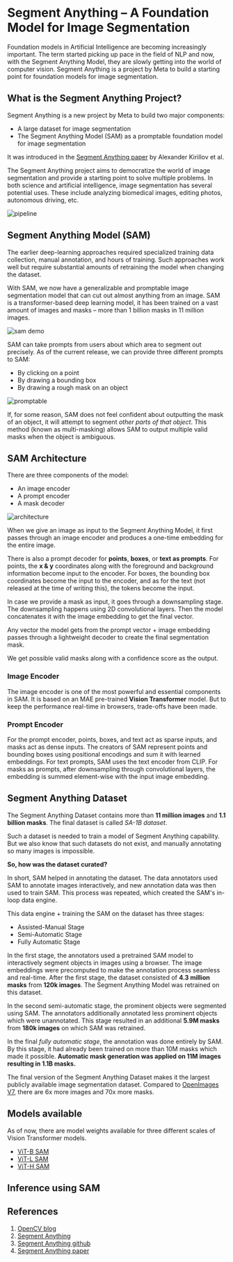 # Segment Anything – A Foundation Model for Image Segmentation

Foundation models in Artificial Intelligence are becoming increasingly important. The term started picking up pace in the field of NLP and now, with the Segment Anything Model, they are slowly getting into the world of computer vision. Segment Anything is a project by Meta to build a starting point for foundation models for image segmentation.

## What is the Segment Anything Project?

Segment Anything is a new project by Meta to build two major components:

- A large dataset for image segmentation
- The Segment Anything Model (SAM) as a promptable foundation model for image segmentation

It was introduced in the [Segment Anything paper](https://arxiv.org/abs/2304.02643) by Alexander Kirillov et al.

The Segment Anything project aims to democratize the world of image segmentation and provide a starting point to solve multiple problems. In both science and artificial intelligence, image segmentation has several potential uses. These include analyzing biomedical images, editing photos, autonomous driving, etc.

![pipeline](images/segment-anything-pipeline.gif)

## Segment Anything Model (SAM)

The earlier deep-learning approaches required specialized training data collection, manual annotation, and hours of training. Such approaches work well but require substantial amounts of retraining the model when changing the dataset.

With SAM, we now have a generalizable and promptable image segmentation model that can cut out almost anything from an image. SAM is a transformer-based deep learning model, it has been trained on a vast amount of images and masks – more than 1 billion masks in 11 million images.

![sam demo](images/segment-anything-cut-out.gif)

SAM can take prompts from users about which area to segment out precisely. As of the current release, we can provide three different prompts to SAM:

- By clicking on a point
- By drawing a bounding box
- By drawing a rough mask on an object

![promptable](images/segment-anything-promptable-segmentation.png)

If, for some reason, SAM does not feel confident about outputting the mask of an object, it will attempt to segment *other parts of that object*. This method (known as multi-masking) allows SAM to output multiple valid masks when the object is ambiguous.

## SAM Architecture

There are three components of the model:

- An image encoder
- A prompt encoder
- A mask decoder

![architecture](images/segment-anything-model.png)

When we give an image as input to the Segment Anything Model, it first passes through an image encoder and produces a one-time embedding for the entire image.

There is also a prompt decoder for **points**, **boxes**, or **text as prompts**. For points, the **x & y** coordinates along with the foreground and background information become input to the encoder. For boxes, the bounding box coordinates become the input to the encoder, and as for the text (not released at the time of writing this), the tokens become the input.

In case we provide a mask as input, it goes through a downsampling stage. The downsampling happens using 2D convolutional layers. Then the model concatenates it with the image embedding to get the final vector.

Any vector the model gets from the prompt vector + image embedding passes through a lightweight decoder to create the final segmentation mask.

We get possible valid masks along with a confidence score as the output.

### Image Encoder

The image encoder is one of the most powerful and essential components in SAM. It is based on an MAE pre-trained **Vision Transformer** model. But to keep the performance real-time in browsers, trade-offs have been made.

### Prompt Encoder

For the prompt encoder, points, boxes, and text act as sparse inputs, and masks act as dense inputs. The creators of SAM represent points and bounding boxes using positional encodings and sum it with learned embeddings. For text prompts, SAM uses the text encoder from CLIP. For masks as prompts, after downsampling through convolutional layers, the embedding is summed element-wise with the input image embedding.

## Segment Anything Dataset

The Segment Anything Dataset contains more than **11 million images** and **1.1 billion masks**. The final dataset is called *SA-1B dataset*.

Such a dataset is needed to train a model of Segment Anything capability. But we also know that such datasets do not exist, and manually annotating so many images is impossible.

**So, how was the dataset curated?**

In short, SAM helped in annotating the dataset. The data annotators used SAM to annotate images interactively, and new annotation data was then used to train SAM. This process was repeated, which created the SAM's in-loop data engine.

This data engine + training the SAM on the dataset has three stages:

- Assisted-Manual Stage
- Semi-Automatic Stage
- Fully Automatic Stage

In the first stage, the annotators used a pretrained SAM model to interactively segment objects in images using a browser. The image embeddings were precomputed to make the annotation process seamless and real-time. After the first stage, the dataset consisted of **4.3 million masks** from **120k images**. The Segment Anything Model was retrained on this dataset.

In the second semi-automatic stage, the prominent objects were segmented using SAM. The annotators additionally annotated less prominent objects which were unannotated. This stage resulted in an additional **5.9M masks** from **180k images** on which SAM was retrained.

In the final *fully automatic stage*, the annotation was done entirely by SAM. By this stage, it had already been trained on more than 10M masks which made it possible. **Automatic mask generation was applied on 11M images resulting in 1.1B masks.**

The final version of the Segment Anything Dataset makes it the largest publicly available image segmentation dataset. Compared to [OpenImages V7](https://storage.googleapis.com/openimages/web/index.html), there are 6x more images and 70x more masks.

## Models available

As of now, there are model weights available for three different scales of Vision Transformer models.

- [ViT-B SAM](https://dl.fbaipublicfiles.com/segment_anything/sam_vit_b_01ec64.pth)
- [ViT-L SAM](https://dl.fbaipublicfiles.com/segment_anything/sam_vit_l_0b3195.pth)
- [ViT-H SAM](https://dl.fbaipublicfiles.com/segment_anything/sam_vit_h_4b8939.pth)

## Inference using SAM

## References

1. [OpenCV blog](https://learnopencv.com/segment-anything/)
2. [Segment Anything](https://segment-anything.com/)
3. [Segment Anything github](https://github.com/facebookresearch/segment-anything)
4. [Segment Anything paper](https://arxiv.org/abs/2304.02643)
